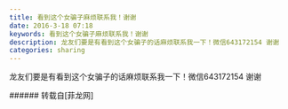 ```yaml
---
title: 看到这个女骗子麻烦联系我！谢谢
date: 2016-3-18 07:18
keywords: 看到这个女骗子麻烦联系我！谢谢
description: 龙友们要是有看到这个女骗子的话麻烦联系我一下！微信643172154 谢谢
categories: sharing
---
```

<td class="t_f" id="postmessage_300115">

龙友们要是有看到这个女骗子的话麻烦联系我一下！微信643172154 谢谢<br/>
<img alt="" border="0" class="zoom" data-cf-modified-3ac6a667cc9d183c76d4ce6f-="" file="http://www.flw.ph/data/appbyme/upload/image/201603/18/mOHPtgqEOr1S.jpg" id="aimg_uEpDE" lazyloadthumb="1" onclick="" onmouseover="" src="http://www.flw.ph/data/appbyme/upload/image/201603/18/mOHPtgqEOr1S.jpg"/><br/>
</td>
###### 转载自[菲龙网]